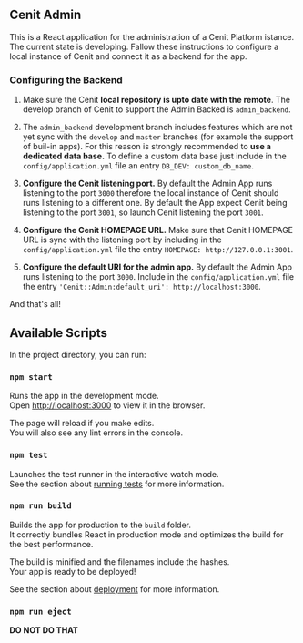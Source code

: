 
## Cenit Admin

This is a React application for the administration of a Cenit Platform istance. The current state is developing.
Fallow these instructions to configure a local instance of Cenit and connect it as a backend for the app.

### Configuring the Backend

1. Make sure the Cenit **local repository is upto date with the remote**. The develop branch of Cenit
to support the Admin Backed is `admin_backend`.

2. The `admin_backend` development branch includes features which are not yet sync with the `develop` and `master`
branches (for example the support of buil-in apps). For this reason is strongly recommended to **use a dedicated
data base.** To define a custom data base just include in the `config/application.yml` file an entry
`DB_DEV: custom_db_name`.    

2. **Configure the Cenit listening port.** By default the Admin App runs listening to the port `3000` therefore the local
instance of Cenit should runs listening to a different one. By default the App expect Cenit being listening to the port
`3001`, so launch Cenit listening the port `3001`.

3. **Configure the Cenit HOMEPAGE URL.** Make sure that Cenit HOMEPAGE URL is sync with the listening port by including
in the `config/application.yml` file the entry `HOMEPAGE: http://127.0.0.1:3001`.

4. **Configure the default URI for the admin app.** By default the Admin App runs listening to the port `3000`.
Include in the `config/application.yml` file the entry `'Cenit::Admin:default_uri': http://localhost:3000`.

And that's all!

## Available Scripts

In the project directory, you can run:

### `npm start`

Runs the app in the development mode.<br>
Open [http://localhost:3000](http://localhost:3000) to view it in the browser.

The page will reload if you make edits.<br>
You will also see any lint errors in the console.

### `npm test`

Launches the test runner in the interactive watch mode.<br>
See the section about [running tests](https://facebook.github.io/create-react-app/docs/running-tests) for more information.

### `npm run build`

Builds the app for production to the `build` folder.<br>
It correctly bundles React in production mode and optimizes the build for the best performance.

The build is minified and the filenames include the hashes.<br>
Your app is ready to be deployed!

See the section about [deployment](https://facebook.github.io/create-react-app/docs/deployment) for more information.

### `npm run eject`

**DO NOT DO THAT**
